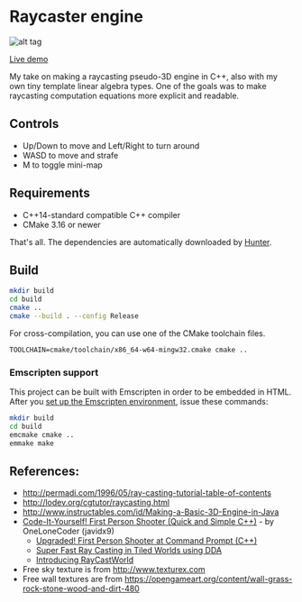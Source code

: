 # Raycaster engine

![alt tag](https://raw.githubusercontent.com/balintkissdev/raycaster-engine/master/demo.gif)

[Live demo](https://balintkissdev.github.io/raycaster-engine)

My take on making a raycasting pseudo-3D engine in C++, also with my own tiny template linear algebra types. One of the goals was to make raycasting computation equations more explicit and readable.

## Controls

- Up/Down to move and Left/Right to turn around
- WASD to move and strafe
- M to toggle mini-map

## Requirements

- C++14-standard compatible C++ compiler
- CMake 3.16 or newer

That's all. The dependencies are automatically downloaded by [Hunter](https://github.com/ruslo/hunter/).

## Build

```bash
mkdir build
cd build
cmake ..
cmake --build . --config Release
```

For cross-compilation, you can use one of the CMake toolchain files.

`TOOLCHAIN=cmake/toolchain/x86_64-w64-mingw32.cmake cmake ..`

### Emscripten support

This project can be built with Emscripten in order to be embedded in HTML. After you
[set up the Emscripten environment](https://emscripten.org/docs/getting_started/downloads.html),
issue these commands:

```bash
mkdir build
cd build
emcmake cmake ..
emmake make
```

## References:

- http://permadi.com/1996/05/ray-casting-tutorial-table-of-contents
- http://lodev.org/cgtutor/raycasting.html
- http://www.instructables.com/id/Making-a-Basic-3D-Engine-in-Java
- [Code-It-Yourself! First Person Shooter (Quick and Simple C++)](https://www.youtube.com/watch?v=xW8skO7MFYw) - by OneLoneCoder (javidx9)
  - [Upgraded! First Person Shooter at Command Prompt (C++)](https://www.youtube.com/watch?v=HEb2akswCcw)
  - [Super Fast Ray Casting in Tiled Worlds using DDA](https://www.youtube.com/watch?v=NbSee-XM7WA)
  - [Introducing RayCastWorld](https://www.youtube.com/watch?v=Vij_obgv9h4)
- Free sky texture is from http://www.texturex.com
- Free wall textures are from https://opengameart.org/content/wall-grass-rock-stone-wood-and-dirt-480
